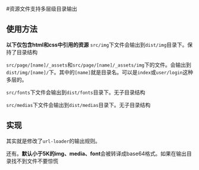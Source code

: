 #资源文件支持多层级目录输出

## 使用方法
**以下仅包含html和css中引用的资源**
`src/img`下文件会输出到`dist/img`目录下。保持了目录结构

`src/page/[name]/_assets`和`src/page/[name]/_assets/img`下的文件。会输出到`dist/img/[name]/`下。其中的`[name]`就是目录名。可以是`index`或`user/login`这种多层的。

`src/fonts`下文件会输出到`dist/fonts`目录下。无子目录结构

`src/medias`下文件会输出到`dist/medias`目录下。无子目录结构

## 实现
其实就是修改了`url-loader`的输出规则。

还有。**默认小于5K的img、media、font**会被转译成base64格式。如果在输出目录找不到文件不要惊慌
